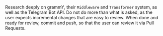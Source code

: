 Research deeply on grammY, their `Middleware` and `Transformer` system, as well as the Telegram Bot API. Do not do more than what is asked, as the user expects incremental changes that are easy to review. When done and ready for review, commit and push, so that the user can review it via Pull Requests.
